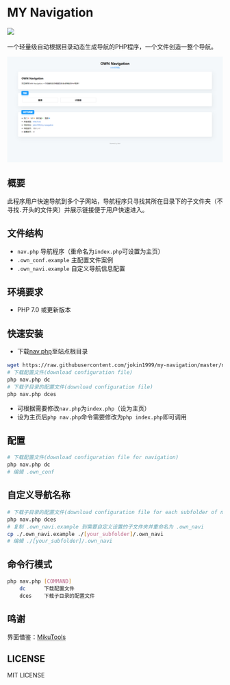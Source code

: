 # MY Navigation

[![](https://data.jsdelivr.com/v1/package/gh/jokin1999/my-navigation/badge)](https://www.jsdelivr.com/package/gh/jokin1999/my-navigation)

一个轻量级自动根据目录动态生成导航的PHP程序，一个文件创造一整个导航。

![Preview](./preview.png)

## 概要

此程序用户快速导航到多个子网站，导航程序只寻找其所在目录下的子文件夹（不寻找`.`开头的文件夹）并展示链接便于用户快速进入。

## 文件结构

- `nav.php` 导航程序（重命名为`index.php`可设置为主页）
- `.own_conf.example` 主配置文件案例
- `.own_navi.example` 自定义导航信息配置

## 环境要求

- PHP 7.0 或更新版本

## 快速安装

- 下载[nav.php](https://raw.githubusercontent.com/jokin1999/my-navigation/master/nav.php)至站点根目录

```bash
wget https://raw.githubusercontent.com/jokin1999/my-navigation/master/nav.php
# 下载配置文件(download configuration file)
php nav.php dc
# 下载子目录的配置文件(download configuration file)
php nav.php dces
```

- 可根据需要修改`nav.php`为`index.php`（设为主页）
- 设为主页后`php nav.php`命令需要修改为`php index.php`即可调用

## 配置

```bash
# 下载配置文件(download configuration file for navigation)
php nav.php dc
# 编辑 .own_conf
```

## 自定义导航名称


```bash
# 下载子目录的配置文件(download configuration file for each subfolder of navigation)
php nav.php dces
# 复制 .own_navi.example 到需要自定义设置的子文件夹并重命名为 .own_navi
cp ./.own_navi.example ./[your_subfolder]/.own_navi
# 编辑 ./[your_subfolder]/.own_navi
```

## 命令行模式
```bash
php nav.php [COMMAND]
    dc      下载配置文件
    dces    下载子目录的配置文件
```


## 鸣谢

界面借鉴：[MikuTools](https://github.com/Ice-Hazymoon/MikuTools)

## LICENSE

MIT LICENSE
